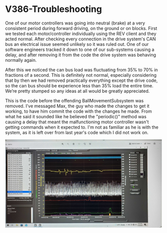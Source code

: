 # V386-Troubleshooting
One of our motor controllers was going into neutral (brake) at a very consistent period during forward driving, on the ground or on blocks. First we tested each motor/controller individually using the REV client and they acted normal. After checking every connection in the drive system's CAN bus an electrical issue seemed unlikely so it was ruled out. One of our software engineers tracked it down to one of our sub-systems causing a delay, and after removing it from the code the drive system was behaving normally again.

After this we noticed the can bus load was fluctuating from 35% to 70% in fractions of a second. This is definitely not normal, especially considering that by then we had removed practically everything except the drive code, so the can bus should be experience less than 35% load the entire time. We’re pretty stumped so any ideas at all would be greatly appreciated.

This is the code before the offending BallMovementSubsystem was removed. I've messaged Max, the guy who made the changes to get it working, to have him commit the code with the changes he made. From what he said it sounded like he believed the "periodic()" method was causing a delay that meant the malfunctioning motor controller wasn't getting commands when it expected to. I'm not as familiar as he is with the system, as it is left over from last year's code which I did not work on.

![Can Bus Load](/20220124_205635.jpg)
